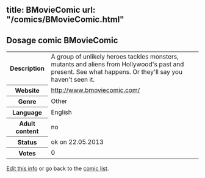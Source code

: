 title: BMovieComic
url: "/comics/BMovieComic.html"
---
Dosage comic BMovieComic
-----------------------------------------

<p id="msg"></p>
<script type="text/javascript">
if (window.location.search === '?edit_info_mail=sent_ok') {
  var elem = document.getElementById("msg");
  elem.innerHTML = 'Edited information sucessfully sent for review, which is usually done daily. Thanks!';
  elem.className = 'ok';
}
</script>
<table class="comicinfo">
<tr>
<th>Description</th><td>A group of unlikely heroes tackles monsters, mutants and aliens from Hollywood's past and present. See what happens. Or they'll say you haven't seen it.</td>
</tr>
<tr>
<th>Website</th><td><a href="http://www.bmoviecomic.com/">http://www.bmoviecomic.com/</a></td>
</tr>
<tr>
<th>Genre</th><td>Other</td>
</tr>
<tr>
<th>Language</th><td>English</td>
</tr>
<tr>
<th>Adult content</th><td>no</td>
</tr>
<tr>
<th>Status</th><td>ok on 22.05.2013</td>
</tr>
<tr>
<th>Votes</th><td>0</td>
</tr>
</table>

[Edit this info](BMovieComic_edit.html) or go back to the [comic list](../comic-index.html).
